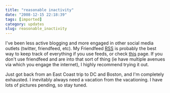 ```yaml
---
title: "reasonable inactivity"
date: "2008-12-15 22:18:39"
tags: [imported]
category: updates
slug: reasonable_inactivity
---
```


I've been less active blogging and more engaged in other social media outlets (twitter, friendfeed, etc). My Friendfeed <a href="http://friendfeed.com/mphilpot?format=atom">RSS</a> is probably the best way to keep track of everything if you use feeds, or check <a href="http://blog.mcstudios.net/my-feed">this</a> page. If you don't use friendfeed and are into that sort of thing (ie have multiple avenues via which you engage the internet), I highly recommend trying it out.

Just got back from an East Coast trip to DC and Boston, and I'm completely exhausted. I inevitably always need a vacation from the vacationing. I have lots of pictures pending, so stay tuned.

